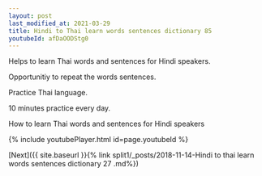 ```yaml
---
layout: post
last_modified_at: 2021-03-29
title: Hindi to Thai learn words sentences dictionary 85 
youtubeId: afDaOODStg0
---
```

 
 
Helps to learn Thai words and sentences for Hindi speakers.

Opportunitiy to repeat the words sentences. 

Practice Thai language. 
 
10 minutes practice every day. 
 
How to learn Thai words and sentences for Hindi speakers 
 
{% include youtubePlayer.html id=page.youtubeId %}
 
 
[Next]({{ site.baseurl }}{% link  split1/_posts/2018-11-14-Hindi to thai learn words sentences dictionary 27 .md%})
 
